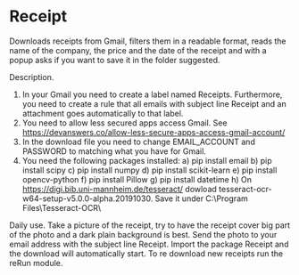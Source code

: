 # Receipt
Downloads receipts from Gmail, filters them in a readable format, reads the name of the company, the price and the date of the receipt and with a popup asks if you want to save it in the folder suggested.

Description.
1) In your Gmail you need to create a label named Receipts. Furthermore, you need to create a rule that all emails with subject line Receipt and an attachment goes automatically to that label.
2) You need to allow less secured apps access Gmail. See https://devanswers.co/allow-less-secure-apps-access-gmail-account/
3) In the download file you need to change EMAIL_ACCOUNT and PASSWORD to matching what you have for Gmail.
4) You need the following packages installed:
  a) pip install email
  b) pip install scipy
  c) pip install numpy
  d) pip install scikit-learn
  e) pip install opencv-python
  f) pip install Pillow
  g) pip install datetime
  h) On https://digi.bib.uni-mannheim.de/tesseract/ dowload tesseract-ocr-w64-setup-v5.0.0-alpha.20191030. Save it under C:\Program Files\Tesseract-OCR\
 
Daily use.
Take a picture of the receipt, try to have the receipt cover big part of the photo and a dark plain background is best. Send the photo to your email address with the subject line Receipt. Import the package Receipt and the download will automatically start. To re download new receipts run the reRun module.

  
